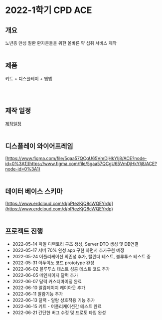 # 2022-1학기 CPD ACE

## 개요

노년층 만성 질환 환자분들을 위한 올바른 약 섭취 서비스 제작
<br/><br/>
## 제품

키트 + 디스플레이  + 웹앱

<br/><br/>
## 제작 일정


[제작일정](https://www.notion.so/f7e4edbade934d989d901cf52a58e419)
<br/><br/>
## 디스플레이 와이어프레임


[https://www.figma.com/file/5gaa57QCgU65VmDjHkYIj8/ACE?node-id=0%3A1](https://www.figma.com/file/5gaa57QCgU65VmDjHkYIj8/ACE?node-id=0%3A1)
<br/><br/>
## 데이터 베이스 스키마

[https://www.erdcloud.com/d/pPtezKjQ8cWQEYrdp](https://www.erdcloud.com/d/pPtezKjQ8cWQEYrdp)
<br/><br/>
## 프로젝트 진행
- 2022-05-14 파일 디렉토리 구조 생성, Server DTO 생성 및 DB연결
- 2022-05-17 서버 70% 완성 app 구현 하면서 추가구현 예정
- 2022-05-24 어플리케이션 의존성 추가, 캘린더 테스트, 블루투스 테스트 중
- 2022-05-31 아두이노 코드 prototype 완성
- 2022-06-02 블루투스 테스트 성공 테스트 코드 추가
- 2022-06-05 메인페이지 달력 추가
- 2022-06-07 달력 커스터마이징 완료
- 2022-06-10 알람페이지 레이아웃 추가
- 2022-06-11 알람기능 추가
- 2022-06-13 달력 - 알람 상호작용 기능 추가
- 2022-06-15 키트 - 어플리케이션간 테스트 완료
- 2022-06-21 간단한 버그 수정 및 프로토 타입 완성
